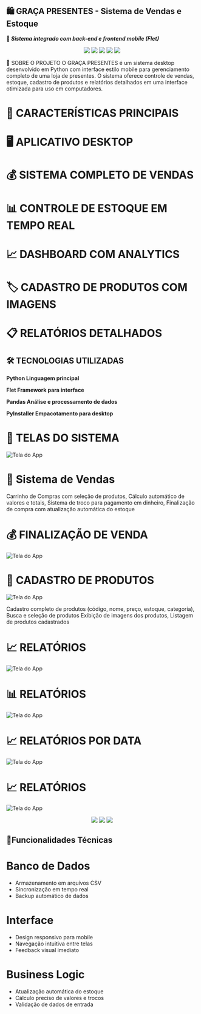 ## 🛍️ GRAÇA PRESENTES - Sistema de Vendas e Estoque

**🚀 _Sistema integrado com back-end e frontend mobile (Flet)_**

<p align="center">
   <img src="https://img.shields.io/badge/Python-3776AB?style=for-the-badge&logo=python&logoColor=white">
   <img src="https://img.shields.io/badge/Flet-0078D4?style=for-the-badge&logo=flutter&logoColor=white">
   <img src="https://img.shields.io/badge/SQLite-003B57?style=for-the-badge&logo=sqlite&logoColor=white">
   <img src="https://img.shields.io/badge/Desktop-APP-4ECDC4?style=for-the-badge">
   <img src="https://img.shields.io/badge/Windows-0078D6?style=for-the-badge&logo=windows&logoColor=white">



</p>

🌟 SOBRE O PROJETO
O GRAÇA PRESENTES é um sistema desktop desenvolvido em Python com interface estilo mobile para gerenciamento completo de uma loja de presentes. O sistema oferece controle de vendas, estoque, cadastro de produtos e relatórios detalhados em uma interface otimizada para uso em computadores.

# 🎯 CARACTERÍSTICAS PRINCIPAIS

# 🖥️ APLICATIVO DESKTOP 

# 💰 SISTEMA COMPLETO DE VENDAS

# 📊 CONTROLE DE ESTOQUE EM TEMPO REAL

# 📈 DASHBOARD COM ANALYTICS

# 🏷️ CADASTRO DE PRODUTOS COM IMAGENS

# 📋 RELATÓRIOS DETALHADOS

## 🛠️ TECNOLOGIAS UTILIZADAS

**Python	Linguagem principal**

**Flet	Framework para interface**

**Pandas	Análise e processamento de dados**

**PyInstaller	Empacotamento para desktop**

# 🎯 TELAS DO SISTEMA

![Tela do App](assets/Captura%20de%20tela%202025-10-19%20003701.png)

# 🛒 Sistema de Vendas
Carrinho de Compras com seleção de produtos,  Cálculo automático de valores e totais,  Sistema de troco para pagamento em dinheiro,
Finalização de compra com atualização automática do estoque

# 💰 FINALIZAÇÃO DE VENDA

![Tela do App](assets/Captura%20de%20tela%202025-10-19%20003842.png)

# 📝 CADASTRO DE PRODUTOS

![Tela do App](assets/Captura%20de%20tela%202025-10-19%20004036.png)

Cadastro completo de produtos (código, nome, preço, estoque, categoria), Busca e seleção de produtos
Exibição de imagens dos produtos, Listagem de produtos cadastrados

# 📈 RELATÓRIOS 

![Tela do App](assets/Captura%20de%20tela%202025-10-19%20004215.png)

# 📊 RELATÓRIOS 

![Tela do App](assets/Captura%20de%20tela%202025-10-19%20004301.png)


# 📈 RELATÓRIOS POR DATA

![Tela do App](assets/Captura%20de%20tela%202025-10-19%20004504.png)

# 📈 RELATÓRIOS 

![Tela do App](assets/Captura%20de%20tela%202025-10-19%20004602.png)

<p align="center">
 


  <img src="https://img.shields.io/badge/Python-3776AB?style=for-the-badge&logo=python&logoColor=white">
  <img src="https://img.shields.io/badge/Flet-0178FF?style=for-the-badge&logo=flet&logoColor=white">
  <img src="https://img.shields.io/badge/SQLite-003B57?style=for-the-badge&logo=sqlite&logoColor=white">
  
</p>

## 💾Funcionalidades Técnicas

 # Banco de Dados
 
- Armazenamento em arquivos CSV
- Sincronização em tempo real
- Backup automático de dados
  
# Interface

- Design responsivo para mobile
- Navegação intuitiva entre telas
- Feedback visual imediato

# Business Logic

- Atualização automática do estoque
- Cálculo preciso de valores e trocos
- Validação de dados de entrada

 








